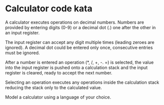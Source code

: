 # Calculator code kata

A calculator executes operations on decimal numbers. Numbers are provided by entering digits (0-9) or a decimal dot (.) one after the other in an input register. 

The input register can accept any digit multiple times (leading zeroes are ignored). A decimal dot could be entered only once, consecutive entries must be ignored.

After a number is entered an operation (*, /, +, -. =) is selected, the value into the input register is pushed onto a calculation stack and the input register is cleared, ready to accept the next number.

Selecting an operation executes any operations inside the calculation stack reducing the stack only to the calculated value. 

Model a calculator using a language of your choice.
